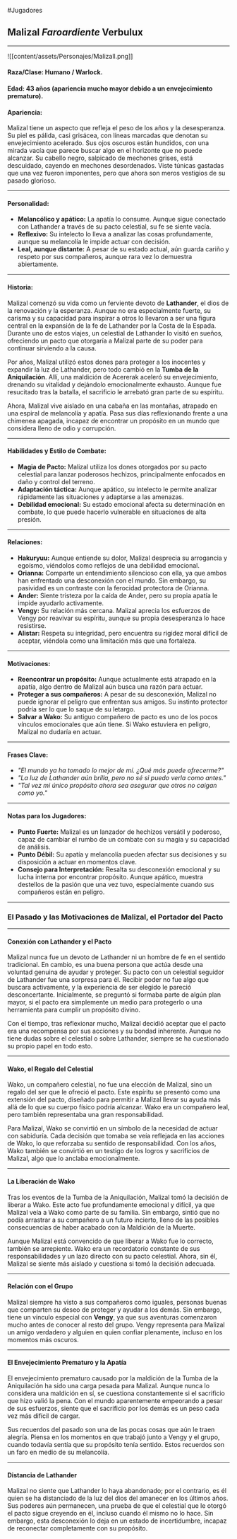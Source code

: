 #Jugadores
## **Malizal *Faroardiente* Verbulux**

---
![[content/assets/Personajes/Malizall.png]]
#### **Raza/Clase:** Humano / Warlock.

#### **Edad:** 43 años (apariencia mucho mayor debido a un envejecimiento prematuro).

#### **Apariencia:**

Malizal tiene un aspecto que refleja el peso de los años y la desesperanza. Su piel es pálida, casi grisácea, con líneas marcadas que denotan su envejecimiento acelerado. Sus ojos oscuros están hundidos, con una mirada vacía que parece buscar algo en el horizonte que no puede alcanzar. Su cabello negro, salpicado de mechones grises, está descuidado, cayendo en mechones desordenados. Viste túnicas gastadas que una vez fueron imponentes, pero que ahora son meros vestigios de su pasado glorioso.

---

#### **Personalidad:**

- **Melancólico y apático:** La apatía lo consume. Aunque sigue conectado con Lathander a través de su pacto celestial, su fe se siente vacía.
- **Reflexivo:** Su intelecto lo lleva a analizar las cosas profundamente, aunque su melancolía le impide actuar con decisión.
- **Leal, aunque distante:** A pesar de su estado actual, aún guarda cariño y respeto por sus compañeros, aunque rara vez lo demuestra abiertamente.

---

#### **Historia:**

Malizal comenzó su vida como un ferviente devoto de **Lathander**, el dios de la renovación y la esperanza. Aunque no era especialmente fuerte, su carisma y su capacidad para inspirar a otros lo llevaron a ser una figura central en la expansión de la fe de Lathander por la Costa de la Espada. Durante uno de estos viajes, un celestial de Lathander lo visitó en sueños, ofreciendo un pacto que otorgaría a Malizal parte de su poder para continuar sirviendo a la causa.

Por años, Malizal utilizó estos dones para proteger a los inocentes y expandir la luz de Lathander, pero todo cambió en la **Tumba de la Aniquilación**. Allí, una maldición de Acererak aceleró su envejecimiento, drenando su vitalidad y dejándolo emocionalmente exhausto. Aunque fue resucitado tras la batalla, el sacrificio le arrebató gran parte de su espíritu.

Ahora, Malizal vive aislado en una cabaña en las montañas, atrapado en una espiral de melancolía y apatía. Pasa sus días reflexionando frente a una chimenea apagada, incapaz de encontrar un propósito en un mundo que considera lleno de odio y corrupción.

---

#### **Habilidades y Estilo de Combate:**

- **Magia de Pacto:** Malizal utiliza los dones otorgados por su pacto celestial para lanzar poderosos hechizos, principalmente enfocados en daño y control del terreno.
- **Adaptación táctica:** Aunque apático, su intelecto le permite analizar rápidamente las situaciones y adaptarse a las amenazas.
- **Debilidad emocional:** Su estado emocional afecta su determinación en combate, lo que puede hacerlo vulnerable en situaciones de alta presión.

---

#### **Relaciones:**

- **Hakuryuu:** Aunque entiende su dolor, Malizal desprecia su arrogancia y egoísmo, viéndolos como reflejos de una debilidad emocional.
- **Orianna:** Comparte un entendimiento silencioso con ella, ya que ambos han enfrentado una desconexión con el mundo. Sin embargo, su pasividad es un contraste con la ferocidad protectora de Orianna.
- **Ander:** Siente tristeza por la caída de Ander, pero su propia apatía le impide ayudarlo activamente.
- **Vengy:** Su relación más cercana. Malizal aprecia los esfuerzos de Vengy por reavivar su espíritu, aunque su propia desesperanza lo hace resistirse.
- **Alistar:** Respeta su integridad, pero encuentra su rigidez moral difícil de aceptar, viéndola como una limitación más que una fortaleza.

---

#### **Motivaciones:**

- **Reencontrar un propósito:** Aunque actualmente está atrapado en la apatía, algo dentro de Malizal aún busca una razón para actuar.
- **Proteger a sus compañeros:** A pesar de su desconexión, Malizal no puede ignorar el peligro que enfrentan sus amigos. Su instinto protector podría ser lo que lo saque de su letargo.
- **Salvar a Wako:** Su antiguo compañero de pacto es uno de los pocos vínculos emocionales que aún tiene. Si Wako estuviera en peligro, Malizal no dudaría en actuar.

---

#### **Frases Clave:**

- _"El mundo ya ha tomado lo mejor de mí. ¿Qué más puede ofrecerme?"_
- _"La luz de Lathander aún brilla, pero no sé si puedo verla como antes."_
- _"Tal vez mi único propósito ahora sea asegurar que otros no caigan como yo."_

---

#### **Notas para los Jugadores:**

- **Punto Fuerte:** Malizal es un lanzador de hechizos versátil y poderoso, capaz de cambiar el rumbo de un combate con su magia y su capacidad de análisis.
- **Punto Débil:** Su apatía y melancolía pueden afectar sus decisiones y su disposición a actuar en momentos clave.
- **Consejo para Interpretación:** Resalta su desconexión emocional y su lucha interna por encontrar propósito. Aunque apático, muestra destellos de la pasión que una vez tuvo, especialmente cuando sus compañeros están en peligro.
---

### **El Pasado y las Motivaciones de Malizal, el Portador del Pacto**

---

#### **Conexión con Lathander y el Pacto**

Malizal nunca fue un devoto de Lathander ni un hombre de fe en el sentido tradicional. En cambio, es una buena persona que actúa desde una voluntad genuina de ayudar y proteger. Su pacto con un celestial seguidor de Lathander fue una sorpresa para él. Recibir poder no fue algo que buscara activamente, y la experiencia de ser elegido le pareció desconcertante. Inicialmente, se preguntó si formaba parte de algún plan mayor, si el pacto era simplemente un medio para protegerlo o una herramienta para cumplir un propósito divino.

Con el tiempo, tras reflexionar mucho, Malizal decidió aceptar que el pacto era una recompensa por sus acciones y su bondad inherente. Aunque no tiene dudas sobre el celestial o sobre Lathander, siempre se ha cuestionado su propio papel en todo esto.

---

#### **Wako, el Regalo del Celestial**

Wako, un compañero celestial, no fue una elección de Malizal, sino un regalo del ser que le ofreció el pacto. Este espíritu se presentó como una extensión del pacto, diseñado para permitir a Malizal llevar su ayuda más allá de lo que su cuerpo físico podría alcanzar. Wako era un compañero leal, pero también representaba una gran responsabilidad.

Para Malizal, Wako se convirtió en un símbolo de la necesidad de actuar con sabiduría. Cada decisión que tomaba se veía reflejada en las acciones de Wako, lo que reforzaba su sentido de responsabilidad. Con los años, Wako también se convirtió en un testigo de los logros y sacrificios de Malizal, algo que lo anclaba emocionalmente.

---

#### **La Liberación de Wako**

Tras los eventos de la Tumba de la Aniquilación, Malizal tomó la decisión de liberar a Wako. Este acto fue profundamente emocional y difícil, ya que Malizal veía a Wako como parte de su familia. Sin embargo, sintió que no podía arrastrar a su compañero a un futuro incierto, lleno de las posibles consecuencias de haber acabado con la Maldición de la Muerte.

Aunque Malizal está convencido de que liberar a Wako fue lo correcto, también se arrepiente. Wako era un recordatorio constante de sus responsabilidades y un lazo directo con su pacto celestial. Ahora, sin él, Malizal se siente más aislado y cuestiona si tomó la decisión adecuada.

---

#### **Relación con el Grupo**

Malizal siempre ha visto a sus compañeros como iguales, personas buenas que comparten su deseo de proteger y ayudar a los demás. Sin embargo, tiene un vínculo especial con **Vengy**, ya que sus aventuras comenzaron mucho antes de conocer al resto del grupo. Vengy representa para Malizal un amigo verdadero y alguien en quien confiar plenamente, incluso en los momentos más oscuros.

---

#### **El Envejecimiento Prematuro y la Apatía**

El envejecimiento prematuro causado por la maldición de la Tumba de la Aniquilación ha sido una carga pesada para Malizal. Aunque nunca lo considera una maldición en sí, se cuestiona constantemente si el sacrificio que hizo valió la pena. Con el mundo aparentemente empeorando a pesar de sus esfuerzos, siente que el sacrificio por los demás es un peso cada vez más difícil de cargar.

Sus recuerdos del pasado son una de las pocas cosas que aún le traen alegría. Piensa en los momentos en que trabajó junto a Vengy y el grupo, cuando todavía sentía que su propósito tenía sentido. Estos recuerdos son un faro en medio de su melancolía.

---

#### **Distancia de Lathander**

Malizal no siente que Lathander lo haya abandonado; por el contrario, es él quien se ha distanciado de la luz del dios del amanecer en los últimos años. Sus poderes aún permanecen, una prueba de que el celestial que le otorgó el pacto sigue creyendo en él, incluso cuando él mismo no lo hace. Sin embargo, esta desconexión lo deja en un estado de incertidumbre, incapaz de reconectar completamente con su propósito.